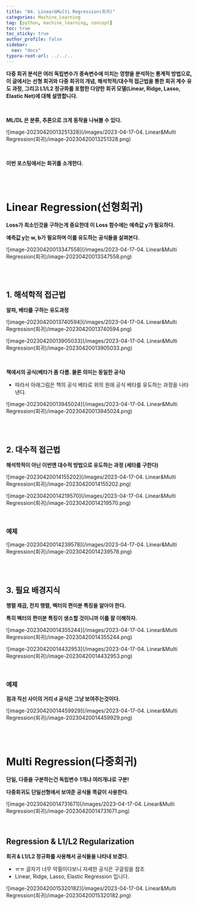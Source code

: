 ```yaml
---
title: "04. Linear&Multi Regression(회귀)"
categories: Machine_Learning
tag: [python, machine_learning, concept]
toc: true
toc_sticky: true
author_profile: false
sidebar:
  nav: "docs"
typora-root-url: ../../..
---
```




**다중 회귀 분석은 여러 독립변수가 종속변수에 미치는 영향을 분석하는 통계적 방법으로, 이 글에서는 선형 회귀와 다중 회귀의 개념, 해석학적/대수적 접근법을 통한 회귀 계수 유도 과정, 그리고 L1/L2 정규화를 포함한 다양한 회귀 모델(Linear, Ridge, Lasso, Elastic Net)에 대해 설명합니다.**

<br>

**ML/DL 은 분류, 추론으로 크게 동작을 나눠볼 수 있다.**

![image-20230420013251328](/images/2023-04-17-04. Linear&Multi Regression(회귀)/image-20230420013251328.png) 

<br>

**이번 포스팅에서는 회귀를 소개한다.**

<br><br>

# Linear Regression(선형회귀)

**Loss가 최소인것을 구하는게 중요한데 이 Loss 함수에는 예측값 y가 필요하다.**

**예측값 y는 w, b가 필요하며 이를 유도하는 공식들을 살펴본다.**

![image-20230420013347558](/images/2023-04-17-04. Linear&Multi Regression(회귀)/image-20230420013347558.png) 

<br><br>

## 1. 해석학적 접근법

**알파, 베타를 구하는 유도과정**

![image-20230420013740594](/images/2023-04-17-04. Linear&Multi Regression(회귀)/image-20230420013740594.png) 

![image-20230420013905033](/images/2023-04-17-04. Linear&Multi Regression(회귀)/image-20230420013905033.png) 

<br>

**책에서의 공식(베타가 좀 다름. 물론 의미는 동일한 공식)** 

* 따라서 아래그림은 책의 공식 베타로 위의 원래 공식 베타를 유도하는 과정을 나타낸다.

![image-20230420013945024](/images/2023-04-17-04. Linear&Multi Regression(회귀)/image-20230420013945024.png) 

<br><br>

## 2. 대수적 접근법

**해석학적이 아닌 이번엔 대수적 방법으로 유도하는 과정 (세타를 구한다)**

![image-20230420014155202](/images/2023-04-17-04. Linear&Multi Regression(회귀)/image-20230420014155202.png) 

![image-20230420014219570](/images/2023-04-17-04. Linear&Multi Regression(회귀)/image-20230420014219570.png) 

<br>

### 예제

![image-20230420014239578](/images/2023-04-17-04. Linear&Multi Regression(회귀)/image-20230420014239578.png) 

<br><br>

## 3. 필요 배경지식

**행렬 제곱, 전치 행렬, 벡터의 편미분 특징을 알아야 한다.**

**특히 벡터의 편미분 특징이 생소할 것이니까 이를 잘 이해하자.**

![image-20230420014355244](/images/2023-04-17-04. Linear&Multi Regression(회귀)/image-20230420014355244.png) 

![image-20230420014432953](/images/2023-04-17-04. Linear&Multi Regression(회귀)/image-20230420014432953.png) 

<br>

### 예제

**점과 직선 사이의 거리 d 공식은 그냥 보여주는것이다.**

![image-20230420014459929](/images/2023-04-17-04. Linear&Multi Regression(회귀)/image-20230420014459929.png) 

<br><br>

# Multi Regression(다중회귀)

**단일, 다중을 구분하는건 독립변수 1개냐 여러개냐로 구분!**

**다중회귀도 단일선형에서 보여준 공식들 똑같이 사용한다.**

![image-20230420014731671](/images/2023-04-17-04. Linear&Multi Regression(회귀)/image-20230420014731671.png) 

<br>

## Regression & L1/L2 Regularization 

**회귀 & L1/L2 정규화를 사용해서 공식들을 나타내 보겠다.**

* ㅠㅠ 글자가 너무 악필이다보니 자세한 공식은 구글링을 참조
* Linear, Ridge, Lasso, Elastic Regression 입니다.

![image-20230420015320182](/images/2023-04-17-04. Linear&Multi Regression(회귀)/image-20230420015320182.png) 

